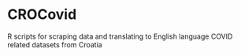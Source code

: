 # CROCovid
R scripts for scraping data and translating to English language COVID related datasets from Croatia
